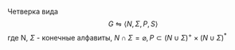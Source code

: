 Четверка вида $$G \leftrightharpoons \langle N,\Sigma, P, S \rangle$$
где N, $\Sigma$ - конечные алфавиты, $N\cap \Sigma = \varnothing, P\subset{(N\cup \Sigma)^{+}\times(N\cup \Sigma)^*}$
